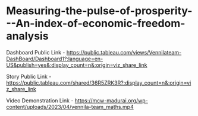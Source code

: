 # Measuring-the-pulse-of-prosperity---An-index-of-economic-freedom-analysis


Dashboard Public Link - https://public.tableau.com/views/Vennilateam-DashBoard/Dashboard1?:language=en-US&publish=yes&:display_count=n&:origin=viz_share_link

Story Public Link - https://public.tableau.com/shared/36R5ZRK3R?:display_count=n&:origin=viz_share_link

Video Demonstration Link - https://mcw-madurai.org/wp-content/uploads/2023/04/vennila-team_maths.mp4
